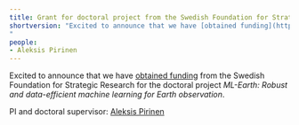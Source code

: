 ```yaml
---
title: Grant for doctoral project from the Swedish Foundation for Strategic Research
shortversion: "Excited to announce that we have [obtained funding](https://strategiska.se/en/press-release/they-receive-grants-for-ssfs-research-doctoral-student/) from the Swedish Foundation for Strategic Research for the doctoral project _ML-Earth: Robust and data-efficient machine learning for Earth observation_.
"
people:
- Aleksis Pirinen
---
```


Excited to announce that we have [obtained funding](https://strategiska.se/en/press-release/they-receive-grants-for-ssfs-research-doctoral-student/) from the Swedish Foundation for Strategic Research for the doctoral project _ML-Earth: Robust and data-efficient machine learning for Earth observation_.

PI and doctoral supervisor: [Aleksis Pirinen](/people/)
